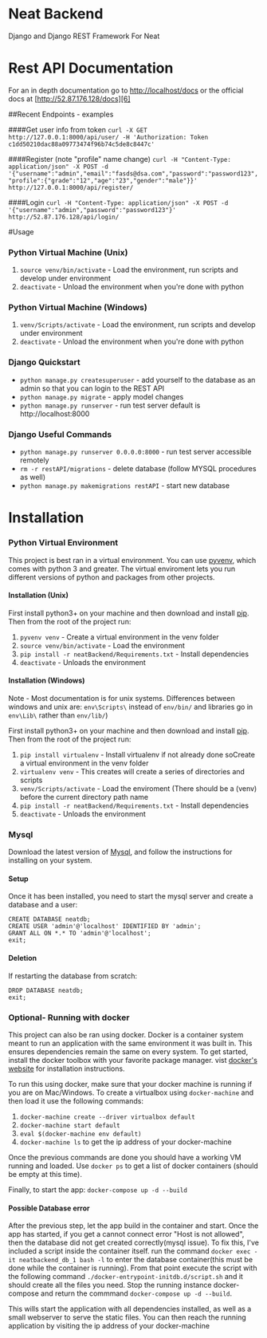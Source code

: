 # Neat Backend

Django and Django REST Framework For Neat

# Rest API Documentation
For an in depth documentation go to [http://localhost/docs][5] or the official docs at [http://52.87.176.128/docs][6]

##Recent Endpoints - examples

####Get user info from token
`curl -X GET http://127.0.0.1:8000/api/user/ -H 'Authorization: Token c1dd50210dac88a09773474f96b74c5de8c8447c'`

####Register (note "profile" name change)
`curl -H "Content-Type: application/json" -X POST -d '{"username":"admin","email":"fasds@dsa.com","password":"password123","profile":{"grade":"12","age":"23","gender":"male"}}' http://127.0.0.1:8000/api/register/`

####Login
`curl -H "Content-Type: application/json" -X POST -d '{"username":"admin","password":"password123"}' http://52.87.176.128/api/login/`

#Usage

### Python Virtual Machine (Unix)

1. `source venv/bin/activate` - Load the environment, run scripts and develop under environment
2. `deactivate` - Unload the environment when you're done with python

### Python Virtual Machine (Windows)

1. `venv/Scripts/activate` - Load the environment, run scripts and develop under environment
2. `deactivate` - Unload the environment when you're done with python


### Django Quickstart

* `python manage.py createsuperuser` - add yourself to the database as an admin so that you can login to the REST API
* `python manage.py migrate` - apply model changes
* `python manage.py runserver` - run test server default is http://localhost:8000

### Django Useful Commands

* `python manage.py runserver 0.0.0.0:8000` - run test server accessible remotely
* `rm -r restAPI/migrations` - delete database (follow MYSQL procedures as well)
* `python manage.py makemigrations restAPI` - start new database


# Installation

### Python Virtual Environment

This project is best ran in a virtual environment. You can use [pyvenv][2],
which comes with python 3 and greater. The virtual enviroment lets you run
different versions of python and packages from other projects.

#### Installation (Unix)

First install python3+ on your machine and then download and install [pip][1].
Then from the root of the project run:

1. `pyvenv venv` - Create a virtual environment in the venv folder
2. `source venv/bin/activate` - Load the environment
3. `pip install -r neatBackend/Requirements.txt` - Install dependencies
4. `deactivate` - Unloads the environment


#### Installation (Windows)
Note - Most documentation is for unix systems. Differences between windows and unix are: `env\Scripts\` instead of `env/bin/` and libraries go in `env\Lib\` rather than `env/lib/`)

First install python3+ on your machine and then download and install [pip][1].
Then from the root of the project run:

1. `pip install virtualenv` - Install virtualenv if not already done soCreate a virtual environment in the venv folder
2. `virtualenv venv` - This creates will create a series of directories and scripts
3. `venv/Scripts/activate` - Load the enviroment (There should be a (venv) before the current directory path name
4. `pip install -r neatBackend/Requirements.txt` - Install dependencies
5. `deactivate` - Unloads the environment


### Mysql

Download the latest version of [Mysql][3], and follow the instructions for installing
on your system. 


#### Setup

Once it has been installed, you need to start the mysql server and create a database and a 
user:

```
CREATE DATABASE neatdb;
CREATE USER 'admin'@'localhost' IDENTIFIED BY 'admin';
GRANT ALL ON *.* TO 'admin'@'localhost';
exit;
```
#### Deletion

If restarting the database from scratch:

```
DROP DATABASE neatdb;
exit;
```

### Optional- Running with docker

This project can also be ran using docker. Docker is a container system meant
to run an application with the same environment it was built in. This ensures
dependencies remain the same on every system. To get started, install the
docker toolbox with your favorite package manager. vist [docker's website][4] 
for installation instructions.

To run this using docker, make sure that your docker machine is running if you
are on Mac/Windows. To create a virtualbox using `docker-machine` and then load
it use the following commands:

1. `docker-machine create --driver virtualbox default`
2. `docker-machine start default`
3. `eval $(docker-machine env default)`
3. `docker-machine ls` to get the ip address of your docker-machine

Once the previous commands are done you should have a working VM running and
loaded. Use `docker ps` to get a list of docker containers (should be empty at
this time).

Finally, to start the app:
`docker-compose up -d --build`

#### Possible Database error
After the previous step, let the app build in the container and start. Once the app 
has started, if you get a cannot connect error "Host is not allowed", then the database
did not get created correctly(mysql issue). To fix this, I've included a script inside
the container itself. run the command `docker exec -it neatbackend_db_1 bash -l` to enter
the database container(this must be done while the container is running). From that 
point execute the script with the following command `./docker-entrypoint-initdb.d/script.sh` 
and it should create all the files you need. Stop the running instance docker-compose and 
return the commmand `docker-compose up -d --build`.

This wills start the application with all dependencies installed, as well as a
small webserver to serve the static files. You can then reach the running 
application by visiting the ip address of your docker-machine

[1]: https://pip.pypa.io/en/latest/installing/
[2]: https://docs.python.org/3/using/scripts.html
[3]: http://dev.mysql.com/doc/refman/5.7/en/installing.html
[4]: https://www.docker.com/products/docker-toolbox
[5]: http://localhost/docs
[6]: http://52.87.176.128/docs
